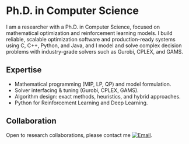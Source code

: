 # Ph.D. in Computer Science

I am a researcher with a Ph.D. in Computer Science, focused on mathematical optimization and reinforcement learning models. I build reliable, scalable optimization software and production-ready systems using C, C++, Python, and Java, and I model and solve complex decision problems with industry-grade solvers such as Gurobi, CPLEX, and GAMS.

## Expertise
- Mathematical programming (MIP, LP, QP) and model formulation.
- Solver interfacing & tuning (Gurobi, CPLEX, GAMS).
- Algorithm design: exact methods, heuristics, and hybrid approaches.
- Python for Reinforcement Learning and Deep Learning.

## Collaboration
Open to research collaborations, please contact me [![Email](https://img.shields.io/badge/Email-555555?style=flat&logo=gmail&logoColor=white)](mailto:ton.adresse@exemple.com).


